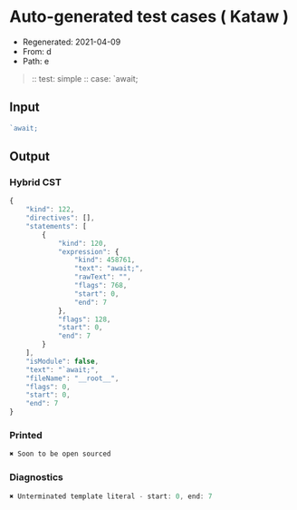 # Auto-generated test cases ( Kataw )
- Regenerated: 2021-04-09
- From: d
- Path: e
> :: test: simple
> :: case: `await;
## Input

`````js
`await;
`````

## Output

### Hybrid CST

```javascript
{
    "kind": 122,
    "directives": [],
    "statements": [
        {
            "kind": 120,
            "expression": {
                "kind": 458761,
                "text": "await;",
                "rawText": "",
                "flags": 768,
                "start": 0,
                "end": 7
            },
            "flags": 128,
            "start": 0,
            "end": 7
        }
    ],
    "isModule": false,
    "text": "`await;",
    "fileName": "__root__",
    "flags": 0,
    "start": 0,
    "end": 7
}
```

### Printed

```javascript
✖ Soon to be open sourced
```

### Diagnostics

```javascript
✖ Unterminated template literal - start: 0, end: 7

```

